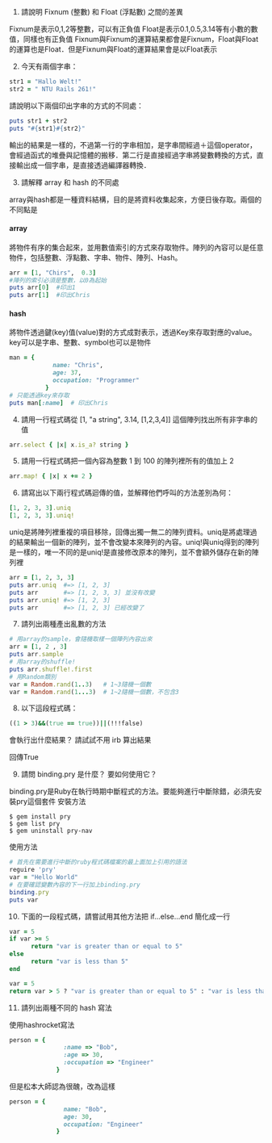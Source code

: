 1. 請說明 Fixnum (整數) 和 Float (浮點數) 之間的差異
>
Fixnum是表示0,1,2等整數，可以有正負值
Float是表示0.1,0.5,3.14等有小數的數值，同樣也有正負值
Fixnum與Fixnum的運算結果都會是Fixnum，Float與Float的運算也是Float．但是Fixnum與Float的運算結果會是以Float表示

2. 今天有兩個字串：
```ruby
str1 = "Hallo Welt!" 
str2 = " NTU Rails 261!"
```
請說明以下兩個印出字串的方式的不同處：
```ruby
puts str1 + str2
puts "#{str1}#{str2}"
```
>
輸出的結果是一樣的，不過第一行的字串相加，是字串間經過＋這個operator，會經過函式的堆疊與記憶體的搬移．第二行是直接經過字串將變數轉換的方式，直接輸出成一個字串，是直接透過編譯器轉換．

3. 請解釋 array 和 hash 的不同處
>
array與hash都是一種資料結構，目的是將資料收集起來，方便日後存取。兩個的不同點是
#### array
將物件有序的集合起來，並用數值索引的方式來存取物件。陣列的內容可以是任意物件，包括整數、浮點數、字串、物件、陣列、Hash。
```ruby
arr = [1, "Chirs",  0.3]
#陣列的索引必須是整數，以0為起始
puts arr[0]  #印出1
puts arr[1]  #印出Chris
```
#### hash
將物件透過鍵(key)值(value)對的方式成對表示，透過Key來存取對應的value。key可以是字串、整數、symbol也可以是物件
```ruby
man = {
            name: "Chris",
            age: 37,
            occupation: "Programmer"
          }
# 只能透過key來存取
puts man[:name]  # 印出Chris
```

4. 請用一行程式碼從 [1, "a string", 3.14, [1,2,3,4]] 這個陣列找出所有非字串的值
```ruby
arr.select { |x| x.is_a? string }
```

5. 請用一行程式碼把一個內容為整數 1 到 100 的陣列裡所有的值加上 2
```ruby
arr.map! { |x| x += 2 }
```

6. 請寫出以下兩行程式碼迴傳的值，並解釋他們呼叫的方法差別為何：
```ruby
[1, 2, 3, 3].uniq
[1, 2, 3, 3].uniq!
```
>
uniq是將陣列裡重複的項目移除，回傳出獨一無二的陣列資料。uniq是將處理過的結果輸出一個新的陣列，並不會改變本來陣列的內容。uniq!與uniq得到的陣列是一樣的，唯一不同的是uniq!是直接修改原本的陣列，並不會額外儲存在新的陣列裡
```ruby
arr = [1, 2, 3, 3]
puts arr.uniq  #=> [1, 2, 3]
puts arr       #=> [1, 2, 3, 3] 並沒有改變
puts arr.uniq! #=> [1, 2, 3]
puts arr       #=> [1, 2, 3] 已經改變了
```

7. 請列出兩種產出亂數的方法
```ruby
# 用array的sample，會隨機取樣一個陣列內容出來
arr = [1, 2 , 3]
puts arr.sample
# 用array的shuffle!
puts arr.shuffle!.first
# 用Random類別
var = Random.rand(1..3)   # 1~3隨機一個數
var = Random.rand(1...3)  # 1~2隨機一個數，不包含3
```

8. 以下這段程式碼：
```ruby
((1 > 3)&&(true == true))||(!!!false)
```
會執行出什麼結果？ 請試試不用 irb 算出結果
>
回傳True

9. 請問 binding.pry 是什麼？ 要如何使用它？
>
binding.pry是Ruby在執行時期中斷程式的方法。要能夠進行中斷除錯，必須先安裝pry這個套件
安裝方法
```
$ gem install pry
$ gem list pry
$ gem uninstall pry-nav 
```        
使用方法
```ruby
# 首先在需要進行中斷的ruby程式碼檔案的最上面加上引用的語法
reguire 'pry'
var = "Hello World"
# 在要確認變數內容的下一行加上binding.pry
binding.pry
puts var
```

10. 下面的一段程式碼，請嘗試用其他方法把 if...else...end 簡化成一行
```ruby
var = 5
if var >= 5
      return "var is greater than or equal to 5"
else
      return "var is less than 5"
end
```
```ruby
var = 5
return var > 5 ? "var is greater than or equal to 5" : "var is less than 5"
```

11. 請列出兩種不同的 hash 寫法
>
使用hashrocket寫法
```ruby
person = { 
               :name => "Bob", 
               :age => 30,
               :occupation => "Engineer"
             }
```
但是松本大師認為很醜，改為這樣
```ruby
person = { 
               name: "Bob",
               age: 30,
               occupation: "Engineer"
             }
```